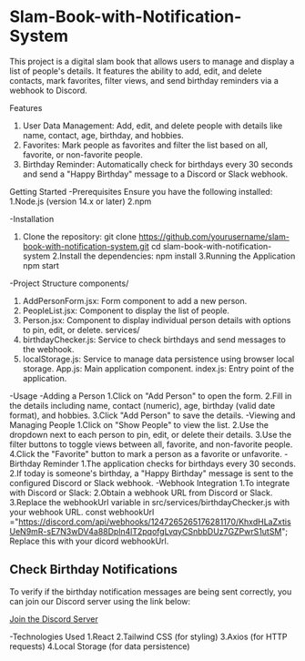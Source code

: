 # Slam-Book-with-Notification-System
 This project is a digital slam book that allows users to manage and display a list of people's details. It features the ability to add, edit, and delete contacts, mark favorites, filter views, and send birthday reminders via a webhook to Discord.

Features
1. User Data Management: Add, edit, and delete people with details like name, contact, age, birthday, and hobbies.
2. Favorites: Mark people as favorites and filter the list based on all, favorite, or non-favorite people.
3. Birthday Reminder: Automatically check for birthdays every 30 seconds and send a "Happy Birthday" message to a Discord or Slack webhook.


Getting Started
-Prerequisites
Ensure you have the following installed:
1.Node.js (version 14.x or later)
2.npm

-Installation
1. Clone the repository:
git clone https://github.com/yourusername/slam-book-with-notification-system.git
cd slam-book-with-notification-system
2.Install the dependencies:
npm install
3.Running the Application
npm start

-Project Structure
components/
1. AddPersonForm.jsx: Form component to add a new person.
2. PeopleList.jsx: Component to display the list of people.
3. Person.jsx: Component to display individual person details with options to pin, edit, or delete.
services/
1. birthdayChecker.js: Service to check birthdays and send messages to the webhook.
2. localStorage.js: Service to manage data persistence using browser local storage.
App.js: Main application component.
index.js: Entry point of the application.




-Usage
-Adding a Person
1.Click on "Add Person" to open the form.
2.Fill in the details including name, contact (numeric), age, birthday (valid date format), and hobbies.
3.Click "Add Person" to save the details.
-Viewing and Managing People
1.Click on "Show People" to view the list.
2.Use the dropdown next to each person to pin, edit, or delete their details.
3.Use the filter buttons to toggle views between all, favorite, and non-favorite people.
4.Click the "Favorite" button to mark a person as a favorite or unfavorite.
-Birthday Reminder
1.The application checks for birthdays every 30 seconds.
2.If today is someone's birthday, a "Happy Birthday" message is sent to the configured Discord or Slack webhook.
-Webhook Integration
1.To integrate with Discord or Slack:
2.Obtain a webhook URL from Discord or Slack.
3.Replace the webhookUrl variable in src/services/birthdayChecker.js with your webhook URL.
const webhookUrl ="https://discord.com/api/webhooks/1247265265176281170/KhxdHLaZxtisUeN9mR-sE7N3wDV4a88Dpln4lT2pqofgLvqyCSnbbDUz7GZPwrS1utSM";
Replace this with your dicord webhookUrl.

## Check Birthday Notifications
To verify if the birthday notification messages are being sent correctly, you can join our Discord server using the link below:

[Join the Discord Server]([https://discord.gg/YOUR_DISCORD_INVITE_LINK](https://discord.gg/jSx9bZFs6m))

-Technologies Used
1.React
2.Tailwind CSS (for styling)
3.Axios (for HTTP requests)
4.Local Storage (for data persistence)








